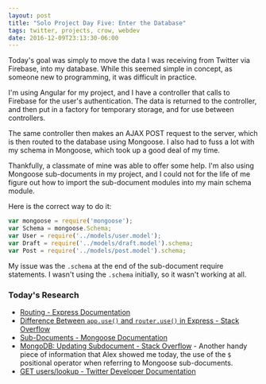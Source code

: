 ```yaml
---
layout: post
title: "Solo Project Day Five: Enter the Database"
tags: twitter, projects, crow, webdev
date: 2016-12-09T23:13:30-06:00
---
```


Today's goal was simply to move the data I was receiving from Twitter via Firebase, into my database. While this seemed simple in concept, as someone new to programming, it was difficult in practice.

I'm using Angular for my project, and I have a controller that calls to Firebase for the user's authentication. The data is returned to the controller, and then put in a factory for temporary storage, and for use between controllers.

The same controller then makes an AJAX POST request to the server, which is then routed to the database using Mongoose. I also had to fuss a lot with my schema in Mongoose, which took up a good deal of my time.

Thankfully, a classmate of mine was able to offer some help. I'm also using Mongoose sub-documents in my project, and I could not for the life of me figure out how to import the sub-document modules into my main schema module.

Here is the correct way to do it:

```javascript
var mongoose = require('mongoose');
var Schema = mongoose.Schema;
var User = require('../models/user.model');
var Draft = require('../models/draft.model').schema;
var Post = require('../models/post.model').schema;
```

My issue was the `.schema` at the end of the sub-document require statements. I wasn't using the `.schema` initially, so it wasn't working at all.

### Today's Research

- [Routing - Express Documentation][1]
- [Difference Between `app.use()` and `router.use()` in Express - Stack Overflow][2]
- [Sub-Documents - Mongoose Documentation][3]
- [MongoDB: Updating Subdocument - Stack Overflow][4] - Another handy piece of information that Alex showed me today, the use of the `$` positional operator when referring to Mongoose sub-documents.
- [GET users/lookup - Twitter Developer Documentation][5]

[1]:	https://expressjs.com/en/guide/routing.html
[2]:	http://stackoverflow.com/questions/27227650/difference-between-app-use-and-router-use-in-express
[3]:	http://mongoosejs.com/docs/subdocs.html
[4]:	http://stackoverflow.com/questions/5646798/mongodb-updating-subdocument
[5]:	https://dev.twitter.com/rest/reference/get/users/lookup